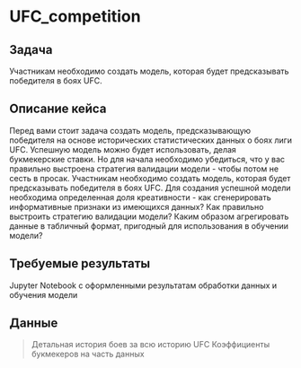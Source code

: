 # UFC_competition
## Задача
Участникам необходимо создать модель, которая будет предсказывать победителя в боях UFC.
## Описание кейса
Перед вами стоит задача создать модель, предсказывающую победителя на основе исторических статистических данных о боях лиги UFC. Успешную модель можно будет использовать, делая букмекерские ставки. Но для начала необходимо убедиться, что у вас правильно выстроена стратегия валидации модели - чтобы потом не сесть в просак.
Участникам необходимо создать модель, которая будет предсказывать победителя в боях UFC. Для создания успешной модели необходима определенная доля креативности - как сгенерировать информативные признаки из имеющихся данных? Как правильно выстроить стратегию валидации модели? Каким образом агрегировать данные в табличный формат, пригодный для использования в обучении модели?
## Требуемые результаты
Jupyter Notebook с оформленными результатам обработки данных и обучения модели
## Данные
> Детальная история боев за всю историю UFC
> Коэффициенты букмекеров на часть данных
